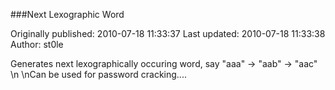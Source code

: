 ###Next Lexographic Word 

Originally published: 2010-07-18 11:33:37
Last updated: 2010-07-18 11:33:38
Author: st0le 

Generates next lexographically occuring word, say "aaa" -> "aab" -> "aac"\n\nCan be used for password cracking....
